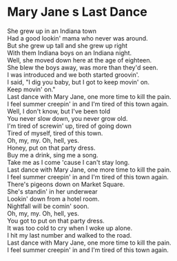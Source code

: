 # Mary Jane s Last Dance

She grew up in an Indiana town  
Had a good lookin' mama who never was around.  
But she grew up tall and she grew up right  
With them Indiana boys on an Indiana night.  
Well, she moved down here at the age of eighteen.  
She blew the boys away, was more than they'd seen.  
I was introduced and we both started groovin'.  
I said, "I dig you baby, but I got to keep movin' on.  
Keep movin' on."  
Last dance with Mary Jane, one more time to kill the pain.  
I feel summer creepin' in and I'm tired of this town again.  
Well, I don't know, but I've been told  
You never slow down, you never grow old.  
I'm tired of screwin' up, tired of going down  
Tired of myself, tired of this town.  
Oh, my, my. Oh, hell, yes.  
Honey, put on that party dress.  
Buy me a drink, sing me a song.  
Take me as I come 'cause I can't stay long.  
Last dance with Mary Jane, one more time to kill the pain.  
I feel summer creepin' in and I'm tired of this town again.  
There's pigeons down on Market Square.  
She's standin' in her underwear  
Lookin' down from a hotel room.  
Nightfall will be comin' soon.  
Oh, my, my. Oh, hell, yes.  
You got to put on that party dress.  
It was too cold to cry when I woke up alone.  
I hit my last number and walked to the road.  
Last dance with Mary Jane, one more time to kill the pain.  
I feel summer creepin' in and I'm tired of this town again.
